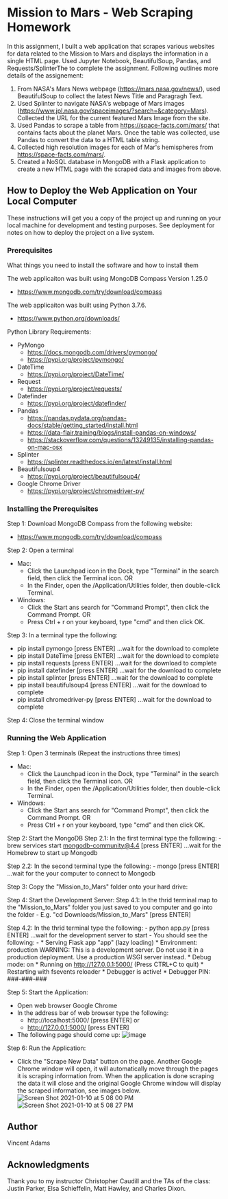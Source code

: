 # Mission to Mars - Web Scraping Homework

In this assignment, I built a web application that scrapes various websites for data related to the Mission to Mars and displays the information in a single HTML page. Used Jupyter Notebook, BeautifulSoup, Pandas, and Requests/SplinterThe to complete the assignment. Following outlines more details of the assignement:
1) From NASA's Mars News webpage (https://mars.nasa.gov/news/), used BeautifulSoup to collect the latest News Title and Paragragh Text. 
2) Used Splinter to navigate NASA's webpage of Mars images (https://www.jpl.nasa.gov/spaceimages/?search=&category=Mars). Collected the URL for the current featured Mars Image from the site.
3) Used Pandas to scrape a table from https://space-facts.com/mars/ that contains facts about the planet Mars. Once the table was collected, use Pandas to convert the data to a HTML table string.
4) Collected high resolution images for each of Mar's hemispheres from https://space-facts.com/mars/. 
5) Created a NoSQL database in MongoDB with a Flask application to create a new HTML page with the scraped data and images from above.


## How to Deploy the Web Application on Your Local Computer

These instructions will get you a copy of the project up and running on your local machine for development and testing purposes. See deployment for notes on how to deploy the project on a live system.

### Prerequisites
What things you need to install the software and how to install them

The web applicaiton was built using MongoDB Compass Version 1.25.0
  - https://www.mongodb.com/try/download/compass

The web applicaiton was built using Python 3.7.6.
  - https://www.python.org/downloads/

Python Library Requirements:  
- PyMongo
  - https://docs.mongodb.com/drivers/pymongo/
  - https://pypi.org/project/pymongo/
- DateTime
  - https://pypi.org/project/DateTime/
- Request
  - https://pypi.org/project/requests/
- Datefinder
  - https://pypi.org/project/datefinder/
- Pandas
  - https://pandas.pydata.org/pandas-docs/stable/getting_started/install.html
  - https://data-flair.training/blogs/install-pandas-on-windows/
  - https://stackoverflow.com/questions/13249135/installing-pandas-on-mac-osx
- Splinter
  - https://splinter.readthedocs.io/en/latest/install.html
- Beautifulsoup4
  - https://pypi.org/project/beautifulsoup4/
- Google Chrome Driver
  - https://pypi.org/project/chromedriver-py/


### Installing the Prerequisites

Step 1: Download MongoDB Compass from the following website:
  - https://www.mongodb.com/try/download/compass

Step 2: Open a terminal
  - Mac: 
    - Click the Launchpad icon in the Dock, type "Terminal" in the search field, then click the Terminal icon.
                OR
    - In the Finder, open the /Application/Utilities folder, then double-click Terminal. 
  - Windows: 
    - Click the Start ans search for "Command Prompt", then click the Command Prompt. 
                OR 
    - Press Ctrl + r on your keyboard, type "cmd" and then click OK. 

Step 3: In a terminal type the following:

  - pip install pymongo [press ENTER] ...wait for the download to complete
  - pip install DateTime [press ENTER] ...wait for the download to complete
  - pip install requests [press ENTER] ...wait for the download to complete
  - pip install datefinder [press ENTER] ...wait for the download to complete
  - pip install splinter [press ENTER] ...wait for the download to complete
  - pip install beautifulsoup4 [press ENTER] ...wait for the download to complete
  - pip install chromedriver-py [press ENTER] ...wait for the download to complete

Step 4: Close the terminal window


### Running the Web Application 

Step 1: Open 3 terminals (Repeat the instructions three times)
  - Mac: 
    - Click the Launchpad icon in the Dock, type "Terminal" in the search field, then click the Terminal icon.
                OR
    - In the Finder, open the /Application/Utilities folder, then double-click Terminal. 
  - Windows: 
    - Click the Start ans search for "Command Prompt", then click the Command Prompt. 
                OR 
    - Press Ctrl + r on your keyboard, type "cmd" and then click OK. 

Step 2: Start the MongoDB
  Step 2.1: In the first terminal type the following:
    - brew services start mongodb-community@4.4 [press ENTER] ...wait for the Homebrew to start up Mongodb
      
  Step 2.2: In the second terminal type the following:
    - mongo [press ENTER] ...wait for the your computer to connect to Mongodb

Step 3: Copy the "Mission_to_Mars" folder onto your hard drive:
  
Step 4: Start the Development Server:
  Step 4.1: In the thrid terminal map to the "Mission_to_Mars" folder you just saved to you computer and go into the folder
    - E.g. "cd Downloads/Mission_to_Mars" [press ENTER]

  Step 4.2: In the thrid terminal type the following:
    - python app.py [press ENTER] ...wait for the development server to start
      - You should see the following:
        -  * Serving Flask app "app" (lazy loading)
           * Environment: production
             WARNING: This is a development server. Do not use it in a production deployment.
             Use a production WSGI server instead.
           * Debug mode: on
           * Running on http://127.0.0.1:5000/ (Press CTRL+C to quit)
           * Restarting with fsevents reloader
           * Debugger is active!
           * Debugger PIN: ###-###-###

Step 5: Start the Application:
  - Open web browser Google Chrome
  - In the address bar of web browser type the following:
    - http://localhost:5000/ [press ENTER]
              or
    - http://127.0.0.1:5000/ [press ENTER]
  - The following page should come up:
![image](https://user-images.githubusercontent.com/67811128/113222942-b6af2200-924d-11eb-921f-2c75d8e63396.png)

Step 6: Run the Application:
  - Click the "Scrape New Data" button on the page. Another Google Chrome window will open, it will automatically move through the pages it is scraping information from. When the application is done scraping the data it will close and the original Google Chrome window will display the scraped information, see images below.
![Screen Shot 2021-01-10 at 5 08 00 PM](https://user-images.githubusercontent.com/67811128/113223853-b7e14e80-924f-11eb-8477-8d28a100bd30.png)
![Screen Shot 2021-01-10 at 5 08 27 PM](https://user-images.githubusercontent.com/67811128/113223859-ba43a880-924f-11eb-93be-4da180696955.png)



## Author

Vincent Adams 


## Acknowledgments

Thank you to my instructor Christopher Caudill and the TAs of the class: Justin Parker, Elsa Schieffelin, Matt Hawley, and Charles Dixon.
